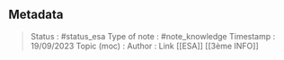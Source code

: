 ## Metadata
> Status : #status_esa
> Type of note : #note_knowledge
> Timestamp : 19/09/2023
> Topic (moc) :
> Author :
> Link [[ESA]] [[3ème INFO]]